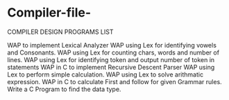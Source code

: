 # Compiler-file-
COMPILER DESIGN PROGRAMS LIST

WAP to implement Lexical Analyzer
WAP using Lex for identifying vowels and Consonants.
WAP using Lex for counting chars, words and number of lines.
WAP using Lex for identifying token and output number of token in statements
WAP in C to implement Recursive Descent Parser
WAP using Lex to perform simple calculation.
WAP using Lex to solve arithmatic expression.
WAP in C to calculate First and follow for given Grammar rules.
Write a C Program to find the data type.
